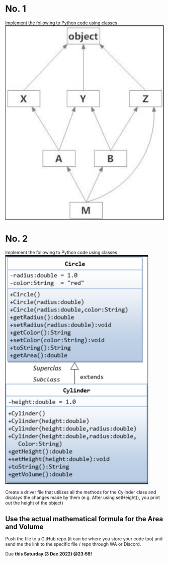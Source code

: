 # No. 1
Implement the following to Python code using classes <br>
![No. 1](No1.png)

# No. 2
Implement the following to Python code using classes <br>
![No. 2](No2.png)

Create a driver file that utilizes all the methods for the Cylinder class and displays the changes made by them (e.g. After using setHeight(), you print out the height of the object)

Use the actual mathematical formula for the Area and Volume
---

Push the file to a GitHub repo (it can be where you store your code too) and send me the link to the specific file / repo through WA or Discord.

Due **this Saturday (3 Dec 2022) @23:59!**
